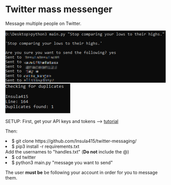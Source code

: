 # Twitter mass messenger
Message multiple people on Twitter.

<img src="example.png">
<br>
<img src="example2.PNG">

SETUP:
First, get your API keys and tokens --> <a href="https://rapidapi.com/blog/how-to-use-the-twitter-api/">tutorial</a>

Then:
<li>$ git clone https://github.com/Insula415/twitter-messaging/</li>
<li>$ pip3 install -r requirements.txt</li>
Add the usernames to "handles.txt" (<b>Do not</b> include the @)
<li>$ cd twitter</li>
<li>$ python3 main.py "message you want to send"</li>

The user <b>must be</b> be following your account in order for you to message them.

